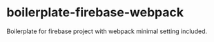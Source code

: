 # boilerplate-firebase-webpack

Boilerplate for firebase project with webpack minimal setting included.
